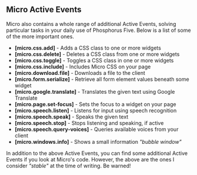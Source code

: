 
## Micro Active Events

Micro also contains a whole range of additional Active Events, solving particular tasks in your
daily use of Phosphorus Five. Below is a list of some of the more important ones.

* __[micro.css.add]__ - Adds a CSS class to one or more widgets
* __[micro.css.delete]__ - Deletes a CSS class from one or more widgets
* __[micro.css.toggle]__ - Toggles a CSS class in one or more widgets
* __[micro.css.include]__ - Includes Micro CSS on your page
* __[micro.download.file]__ - Downloads a file to the client
* __[micro.form.serialize]__ - Retrieve all form element values beneath some widget
* __[micro.google.translate]__ - Translates the given text using Google Translate
* __[micro.page.set-focus]__ - Sets the focus to a widget on your page
* __[micro.speech.listen]__ - Listens for input using speech recognition
* __[micro.speech.speak]__ - Speaks the given text
* __[micro.speech.stop]__ - Stops listening and speaking, if active
* __[micro.speech.query-voices]__ - Queries available voices from your client
* __[micro.windows.info]__ - Shows a small information _"bubble window"_

In addition to the above Active Events, you can find some additional Active Events if you look
at Micro's code. However, the above are the ones I consider _"stable"_ at the time of writing.
Be warned!
